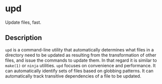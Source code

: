 # upd

Update files, fast.

## Description

`upd` is a command-line utility that automatically determines what files in
a directory need to be updated as resulting from the transformation of other
files, and issue the commands to update them. In that regard it is similar
to `make(1)` or `ninja` utilities. `upd` focuses on convenience and
performance. It can automatically identify sets of files based on
globbing patterns. It can automatically track transitive dependencies of a
file to be updated.
